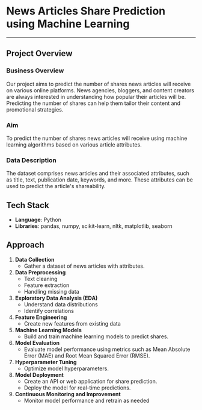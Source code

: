 # News Articles Share Prediction using Machine Learning

---


## Project Overview

### Business Overview

Our project aims to predict the number of shares news articles will receive on various online platforms. News agencies, bloggers, and content creators are always interested in understanding how popular their articles will be. Predicting the number of shares can help them tailor their content and promotional strategies.

### Aim

To predict the number of shares news articles will receive using machine learning algorithms based on various article attributes.

### Data Description

The dataset comprises news articles and their associated attributes, such as title, text, publication date, keywords, and more. These attributes can be used to predict the article's shareability.

## Tech Stack

- **Language**: Python
- **Libraries**: pandas, numpy, scikit-learn, nltk, matplotlib, seaborn

## Approach

1. **Data Collection**
   - Gather a dataset of news articles with attributes.
2. **Data Preprocessing**
   - Text cleaning
   - Feature extraction
   - Handling missing data
3. **Exploratory Data Analysis (EDA)**
   - Understand data distributions
   - Identify correlations
4. **Feature Engineering**
   - Create new features from existing data
5. **Machine Learning Models**
   - Build and train machine learning models to predict shares.
6. **Model Evaluation**
   - Evaluate model performance using metrics such as Mean Absolute Error (MAE) and Root Mean Squared Error (RMSE).
7. **Hyperparameter Tuning**
   - Optimize model hyperparameters.
8. **Model Deployment**
   - Create an API or web application for share prediction.
   - Deploy the model for real-time predictions.
9. **Continuous Monitoring and Improvement**
   - Monitor model performance and retrain as needed
